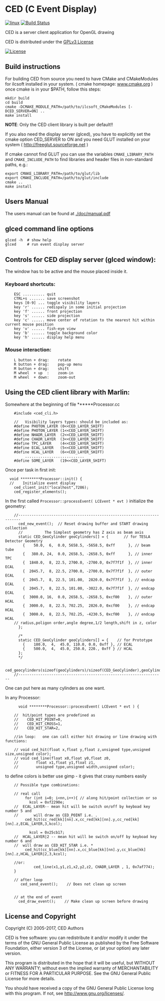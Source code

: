 # CED (C Event Display)

[![linux](https://github.com/iLCSoft/CED/actions/workflows/linux.yml/badge.svg)](https://github.com/iLCSoft/CED/actions/workflows/linux.yml)
[![Build Status](https://scan.coverity.com/projects/12338/badge.svg)](https://scan.coverity.com/projects/ilcsoft-ced)

CED is a server client application for OpenGL drawing

CED is distributed under the [GPLv3 License](http://www.gnu.org/licenses/gpl-3.0.en.html)

[![License](https://www.gnu.org/graphics/gplv3-127x51.png)](https://www.gnu.org/licenses/gpl-3.0.en.html)

## Build instructions

For building CED from source you need to have CMake and CMakeModules for
ilcsoft installed in your system. ( cmake homepage: www.cmake.org )
once cmake is in your $PATH, follow this steps:

	mkdir build
	cd build
	cmake -DCMAKE_MODULE_PATH=/path/to/ilcsoft_CMakeModules [-DCED_SERVER=ON] ..
	make install

**NOTE**: Only the CED client library is built per default!!

If you also need the display server (glced), you have to
explicitly set the cmake option CED_SERVER to ON and you
need GLUT installed on your system ( http://freeglut.sourceforge.net )

If cmake cannot find GLUT you can use the variables
```CMAKE_LIBRARY_PATH``` and ```CMAKE_INCLUDE_PATH``` to find libraries
and header files in non-standard paths, e.g.:

	export CMAKE_LIBRARY_PATH=/path/to/glut/lib
	export CMAKE_INCLUDE_PATH=/path/to/glut/include
    cmake ..
    make install


## Users Manual
The users manual can be found at [./doc/manual.pdf](./doc/manual.pdf)


## glced command line options

	glced -h  # show help
	glced     # run event display server


## Controls for CED display server (glced window):

The window has to be active and the mouse placed inside it.


### Keyboard shortcuts:

		ESC .......... quit
		CTRL+s ....... save screenshot
		keys [0-9] ... toggle visibility layers
		key 'r' ...... redispaly in some initial projection
		key 'f' ...... front projection
		key 's' ...... side projection
		key 'c' ...... move center of rotation to the nearest hit within current mouse position
		key 'v' ...... fish-eye view
		key 'b' ...... toggle background color
		key 'h' ...... display help menu



### Mouse interaction:

		L button + drag:    rotate
		R button + drag:    pop-up menu
		M button + drag:    shift
		M wheel  + up  :    zoom-in
		M wheel  + down:    zoom-out




## Using the CED client library with Marlin:

Somewhere at the beginning of file ******Processor.cc

		#include <ced_cli.h>
		
		//   Visibility layers types: should be included as:
		#define PHOTON_LAYER (0<<CED_LAYER_SHIFT)
		#define PHOTON_LAYER (1<<CED_LAYER_SHIFT)
		#define NHADR_LAYER  (2<<CED_LAYER_SHIFT)
		#define CHADR_LAYER  (3<<CED_LAYER_SHIFT)
		#define TPC_LAYER    (4<<CED_LAYER_SHIFT)
		#define ECAL_LAYER   (5<<CED_LAYER_SHIFT)
		#define HCAL_LAYER   (6<<CED_LAYER_SHIFT)
		     ...........................
		#define SOME_LAYER   (19<<CED_LAYER_SHIFT)


Once per task in first init: 

	  void *********Processor::init() { 
	  //    Initialize event display   
	    ced_client_init("localhost",7286);
	    ced_register_elements();


In the first called ```Processor::processEvent( LCEvent * evt )```
initialize the geometry:

		//-----------------------------------------------------------------------
		  ced_new_event();  // Reset drawing buffer and START drawing collection
		  //          The Simplest geometry has Z axis as beam axis
		  static CED_GeoCylinder geoCylinders[] = {       // for TESLA Detector Geometry
		    {    50.0,  6,  0.0, 5658.5, -5658.5, 0xff      }, // beam tube
		    {   380.0, 24,  0.0, 2658.5, -2658.5, 0xff      }, // inner TPC
		    {  1840.0,  8, 22.5, 2700.0, -2700.0, 0x7f7f1f  }, // inner ECAL
		    {  2045.7,  8, 22.5, 2700.0, -2700.0, 0x7f7f1f  }, // outer ECAL
		    {  2045.7,  8, 22.5, 101.00,  2820.0, 0x7f7f1f  }, // endcap ECAL
		    {  2045.7,  8, 22.5, 101.00, -3022.0, 0x7f7f1f  }, // endcap ECAL
		    {  3000.0, 16,  0.0, 2658.5, -2658.5, 0xcf00    }, // outer HCAL
		    {  3000.0,  8, 22.5, 702.25,  2826.0, 0xcf00    }, // endcap HCAL
		    {  3000.0,  8, 22.5, 702.25, -4230.5, 0xcf00    }, // endcap HCAL
		// radius,poligon order,angle degree,1/2 length,shift in z, color
		  }; 
		
		  /*
		  static CED_GeoCylinder geoCylinders[] = {    // for Prototype
		    {    180.0,  4,  45.0, 110.0, 0.0, 0xff }, // ECAL
		    {    500.0,  4,  45.0, 250.0, 220., 0xff } // HCAL
		  };
		  */
		
		  ced_geocylinders(sizeof(geoCylinders)/sizeof(CED_GeoCylinder),geoCylinders);
		//------------------------------------------------------------------

One can put here as many cylinders as one want.

In any Processor:

		  void ********Processor::processEvent( LCEvent * evt ) { 
		
		//  hit/point types are predefined as
		//    CED_HIT_POINT=0,
		//    CED_HIT_CROSS=1,
		//    CED_HIT_STAR=2,
		
		//in loop:   one can call either hit drawing or line drawing with functions:
		
		// void ced_hit(float x,float y,float z,unsigned type,unsigned size,unsigned color);
		// void ced_line(float x0,float y0,float z0,
		//	      float x1,float y1,float z1,
		//	      unsigned type,unsigned width,unsigned color);


to define colors is better use gimp - it gives that crasy numbers easily

		// Possible type combinations:
		
		// real call
		     for (int i=0; i<nn,i++){ // along hit/point collection or so
		       kcol = 0xf2290e;
		//  ECAL_LAYER-- mean hit will be switch on/off by keyboad key number 5 and 
		//       will draw as CED_POINT i.e. . 
		 	 ced_hit(cc_red[kk][nn].x,cc_red[kk][nn].y,cc_red[kk][nn].z,ECAL_LAYER,3,kcol);
		
		       kcol = 0x25cb17;
		//  HCAL_LAYER|2 -- mean hit will be switch on/off by keyboad key number 6 and 
		//  will draw as CED_HIT_STAR i.e. * 
			 ced_hit(cc_blue[kk][nn].x,cc_blue[kk][nn].y,cc_blue[kk][nn].z,HCAL_LAYER|2,3,kcol);
		
		//or:
		         ced_line(x1,y1,z1,x2,y2,z2, CHADR_LAYER , 1, 0x7af774);
		}
		
		// after loop   
		   ced_send_event();    // Does not clean up screen
		
		
		// at the end of event 
		  ced_draw_event();    // Make clean up screen before drawing


## License and Copyright
Copyright (C) 2005-2017, CED Authors

CED is free software: you can redistribute it and/or modify it under the terms of the GNU General Public License as published by the Free Software Foundation, either version 3 of the License, or (at your option) any later version.

This program is distributed in the hope that it will be useful, but WITHOUT ANY WARRANTY; without even the implied warranty of MERCHANTABILITY or FITNESS FOR A PARTICULAR PURPOSE.  See the GNU General Public License for more details.

You should have received a copy of the GNU General Public License long with this program.  If not, see <http://www.gnu.org/licenses/>.
